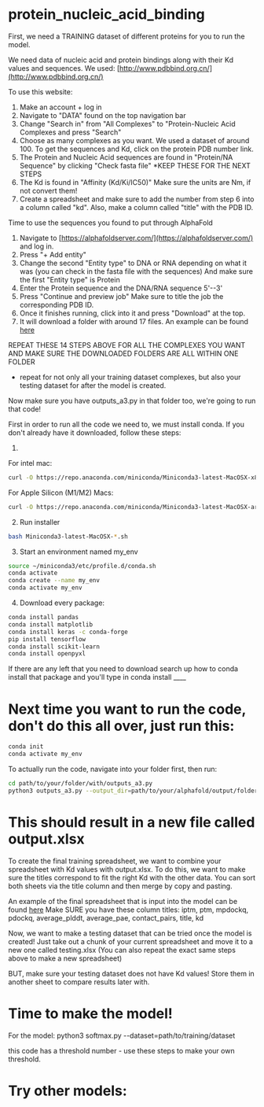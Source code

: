 # protein_nucleic_acid_binding

First, we need a TRAINING dataset of different proteins for you to run the model. 

We need data of nucleic acid and protein bindings along with their Kd values and sequences.
We used: [http://www.pdbbind.org.cn/](http://www.pdbbind.org.cn/)

To use this website:
1. Make an account + log in
2. Navigate to "DATA" found on the top navigation bar
3. Change "Search in" from "All Complexes" to "Protein-Nucleic Acid Complexes and press "Search"
4. Choose as many complexes as you want. We used a dataset of around 100. To get the sequences and Kd, click on the protein PDB number link.
5. The Protein and Nucleic Acid sequences are found in "Protein/NA Sequence" by clicking "Check fasta file" *KEEP THESE FOR THE NEXT STEPS
6. The Kd is found in "Affinity (Kd/Ki/IC50)" Make sure the units are Nm, if not convert them!
7. Create a spreadsheet and make sure to add the number from step 6 into a column called "kd". Also, make a column called "title" with the PDB ID.

Time to use the sequences you found to put through AlphaFold

1. Navigate to [https://alphafoldserver.com/](https://alphafoldserver.com/) and log in.
2. Press "+ Add entity"
3. Change the second "Entity type" to DNA or RNA depending on what it was (you can check in the fasta file with the sequences) And make sure the first "Entity type" is Protein
4. Enter the Protein sequence and the DNA/RNA sequence 5'--3'
5. Press "Continue and preview job" Make sure to title the job the corresponding PDB ID.
6. Once it finishes running, click into it and press "Download" at the top.
7. It will download a folder with around 17 files. An example can be found [here](examples/fold_2g4b)

REPEAT THESE 14 STEPS ABOVE FOR ALL THE COMPLEXES YOU WANT AND MAKE SURE THE DOWNLOADED FOLDERS ARE ALL WITHIN ONE FOLDER
* repeat for not only all your training dataset complexes, but also your testing dataset for after the model is created.

Now make sure you have outputs_a3.py in that folder too, we're going to run that code!

First in order to run all the code we need to, we must install conda. If you don't already have it downloaded, follow these steps:

1.

For intel mac:
```bash
curl -O https://repo.anaconda.com/miniconda/Miniconda3-latest-MacOSX-x86_64.sh
```
For Apple Silicon (M1/M2) Macs:
```bash
curl -O https://repo.anaconda.com/miniconda/Miniconda3-latest-MacOSX-arm64.sh
```

2. Run installer
```bash
bash Miniconda3-latest-MacOSX-*.sh
```

3. Start an environment named my_env
```bash
source ~/miniconda3/etc/profile.d/conda.sh
conda activate
conda create --name my_env
conda activate my_env
```

4. Download every package:
```bash
conda install pandas
conda install matplotlib
conda install keras -c conda-forge
pip install tensorflow
conda install scikit-learn
conda install openpyxl
```
If there are any left that you need to download search up how to conda install that package and you'll type in conda install ____

# Next time you want to run the code, don't do this all over, just run this:
```bash
conda init
conda activate my_env
```

To actually run the code, navigate into your folder first, then run:
```bash
cd path/to/your/folder/with/outputs_a3.py
python3 outputs_a3.py --output_dir=path/to/your/alphafold/output/folders
```
# This should result in a new file called output.xlsx

To create the final training spreadsheet, we want to combine your spreadsheet with Kd values with output.xlsx.
To do this, we want to make sure the titles correspond to fit the right Kd with the other data. 
You can sort both sheets via the title column and then merge by copy and pasting.

An example of the final spreadsheet that is input into the model can be found [here](examples/Data_spreadsheet.xlsx)
Make SURE you have these column titles: iptm,	ptm,	mpdockq,	pdockq,	average_plddt,	average_pae,	contact_pairs,	title,	kd

Now, we want to make a testing dataset that can be tried once the model is created!
Just take out a chunk of your current spreadsheet and move it to a new one called testing.xlsx
(You can also repeat the exact same steps above to make a new spreadsheet)

BUT, make sure your testing dataset does not have Kd values! Store them in another sheet to compare results later with. 

# Time to make the model!
For the model:
python3 softmax.py --dataset=path/to/training/dataset

this code has a threshold number - use these steps to make your own threshold.

# Try other models:
